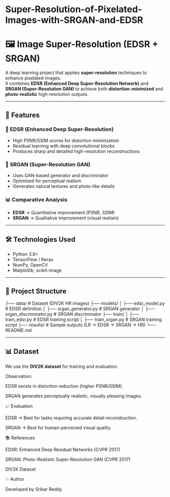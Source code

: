 # Super-Resolution-of-Pixelated-Images-with-SRGAN-and-EDSR
# 🖼️ Image Super-Resolution (EDSR + SRGAN)

A deep learning project that applies **super-resolution** techniques to enhance pixelated images.  
It combines **EDSR (Enhanced Deep Super-Resolution Network)** and **SRGAN (Super-Resolution GAN)** to achieve both **distortion-minimized** and **photo-realistic** high-resolution outputs.  

---

## 🚀 Features

### 🔬 EDSR (Enhanced Deep Super-Resolution)
- High PSNR/SSIM scores for distortion minimization  
- Residual learning with deep convolutional blocks  
- Produces sharp and detailed high-resolution reconstructions  

### 🎨 SRGAN (Super-Resolution GAN)
- Uses GAN-based generator and discriminator  
- Optimized for perceptual realism  
- Generates natural textures and photo-like details  

### 📊 Comparative Analysis
- **EDSR** → Quantitative improvement (PSNR, SSIM)  
- **SRGAN** → Qualitative improvement (visual realism)  

---

## 🛠️ Technologies Used
- Python 3.8+  
- TensorFlow / Keras  
- NumPy, OpenCV  
- Matplotlib, scikit-image  

---

## 📂 Project Structure
├── data/ # Dataset (DIV2K HR images)
├── models/
│ ├── edsr_model.py # EDSR definition
│ ├── srgan_generator.py # SRGAN generator
│ ├── srgan_discriminator.py # SRGAN discriminator
├── train/
│ ├── train_edsr.py # EDSR training script
│ ├── train_srgan.py # SRGAN training script
├── results/ # Sample outputs (LR → EDSR → SRGAN → HR)
└── README.md


---

## 📊 Dataset
We use the **DIV2K dataset** for training and evaluation.  


Observation:

EDSR excels in distortion reduction (higher PSNR/SSIM).

SRGAN generates perceptually realistic, visually pleasing images.

📈 Evaluation

EDSR → Best for tasks requiring accurate detail reconstruction.

SRGAN → Best for human-perceived visual quality.

📚 References

EDSR: Enhanced Deep Residual Networks (CVPR 2017)

SRGAN: Photo-Realistic Super-Resolution GAN (CVPR 2017)

DIV2K Dataset

✨ Author

Developed by Srikar Reddy
